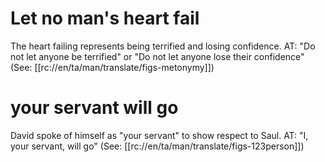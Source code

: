 # Let no man's heart fail

The heart failing represents being terrified and losing confidence. AT: "Do not let anyone be terrified" or "Do not let anyone lose their confidence" (See: [[rc://en/ta/man/translate/figs-metonymy]])

# your servant will go

David spoke of himself as "your servant" to show respect to Saul. AT: "I, your servant, will go" (See: [[rc://en/ta/man/translate/figs-123person]])

